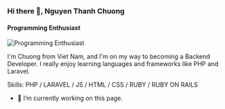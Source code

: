 ### Hi there 👋, Nguyen Thanh Chuong
####  Programming Enthusiast
![ Programming Enthusiast](https://pbs.twimg.com/profile_banners/1440654519235334147/1652362153/1500x500)

I'm Chuong from Viet Nam, and I'm on my way to becoming a Backend Developer. I really enjoy learning languages and frameworks like PHP and Laravel.

Skills: PHP / LARAVEL / JS / HTML / CSS / RUBY / RUBY ON RAILS

- 🔭 I’m currently working on this page. 









